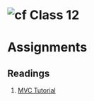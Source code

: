 ![cf](http://i.imgur.com/7v5ASc8.png) Class 12
=====================================


# Assignments

## Readings
1. [MVC Tutorial](https://docs.microsoft.com/en-us/aspnet/core/tutorials/first-mvc-app/)